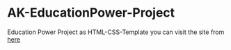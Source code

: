# AK-EducationPower-Project
Education Power Project as HTML-CSS-Template 
you can visit the site from [here](https://ahmedkhilla.github.io/AK-EducationPower-Project/)
